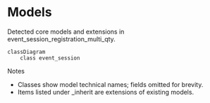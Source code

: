 # Models

Detected core models and extensions in event_session_registration_multi_qty.

```mermaid
classDiagram
    class event_session
```

Notes
- Classes show model technical names; fields omitted for brevity.
- Items listed under _inherit are extensions of existing models.

